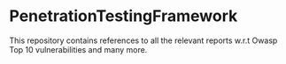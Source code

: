 # PenetrationTestingFramework
This repository contains references to all the relevant reports w.r.t Owasp Top 10 vulnerabilities and many more.
